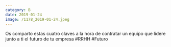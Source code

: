 ```yaml
--- 
category: B 
date: 2019-01-24 
image: /1178_2019-01-24.jpeg 
--- 
```


Os comparto estas cuatro claves a la hora de contratar un equipo que lidere junto a ti el futuro de tu empresa #RRHH #Futuro